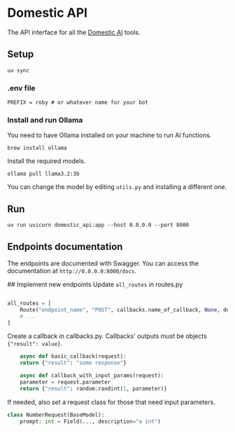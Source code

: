 # Domestic API
The API interface for all the [Domestic AI](https://github.com/oio/domestic-ai) tools. 

## Setup
```
uv sync
```

### .env file
```
PREFIX = roby # or whatever name for your bot
```

### Install and run Ollama
You need to have Ollama installed on your machine to run AI functions.
```
brew install ollama
```
Install the required models.
```
ollama pull llama3.2:3b
```
You can change the model by editing `utils.py` and installing a different one.

## Run
```
uv run uvicorn domestic_api:app --host 0.0.0.0 --port 8000
```

## Endpoints documentation
The endpoints are documented with Swagger. You can access the documentation at `http://0.0.0.0:8000/docs`.

## Implement new endpoints
Update `all_routes` in routes.py
```python

all_routes = [
    Route("endpoint_name", "POST", callbacks.name_of_callback, None, description="🤖 endpoint description (for documentation)", preview="🤖 /endpoint_name (for documentation)"), # Leave None for endpoints without parameter or implement a parameter type under params.py 
	# ...
]
```
Create a callback in callbacks.py. Callbacks' outputs must be objects `{"result": value}`.
```python 
	async def basic_callback(request):
	return {"result": "some response"}

	async def callback_with_input_params(request): 
	parameter = request.parameter
	return {"result": random.randint(1, parameter)}
```
If needed, also set a request class for those that need input parameters.
```python
class NumberRequest(BaseModel):
	prompt: int = Field(..., description="a int")
```